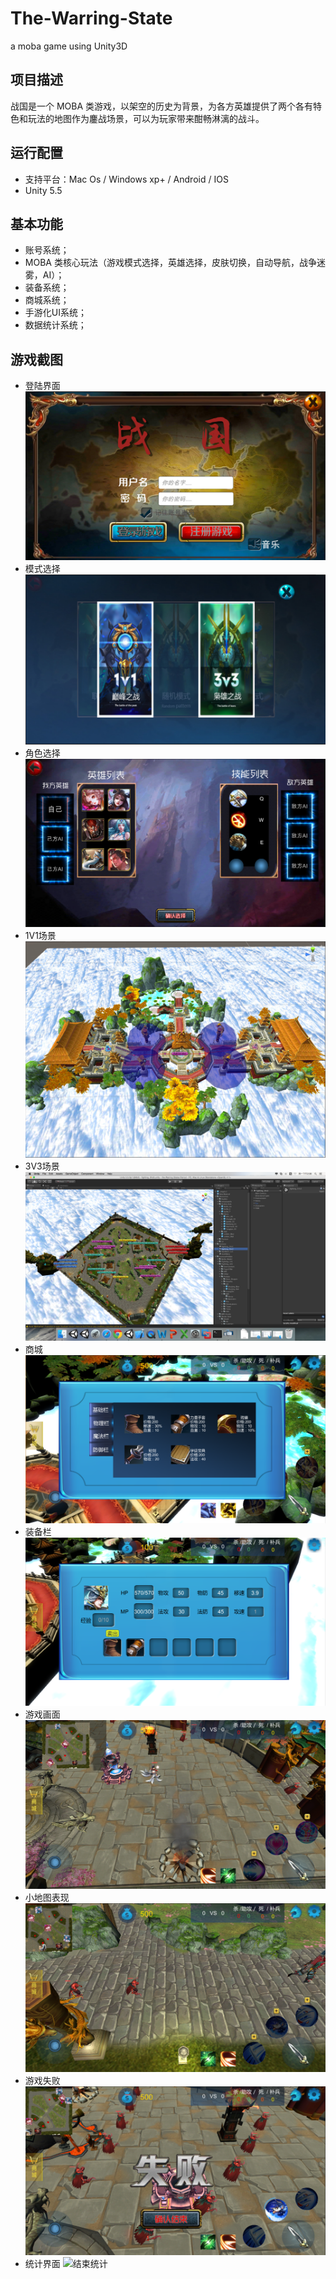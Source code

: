 # The-Warring-State
a moba game using Unity3D

## 项目描述

战国是一个 MOBA 类游戏，以架空的历史为背景，为各方英雄提供了两个各有特色和玩法的地图作为鏖战场景，可以为玩家带来酣畅淋漓的战斗。

## 运行配置

- 支持平台：Mac Os / Windows xp+ / Android / IOS
- Unity 5.5

## 基本功能

- 账号系统；
- MOBA 类核心玩法（游戏模式选择，英雄选择，皮肤切换，自动导航，战争迷雾，AI）；
- 装备系统；
- 商城系统；
- 手游化UI系统；
- 数据统计系统；

## 游戏截图

- 登陆界面
![主入口](./PicturesOfThis/Login.jpg)
- 模式选择
![模式选择](./PicturesOfThis/ModeSlect.jpg)
- 角色选择
![角色选择](./PicturesOfThis/HeroSelect.jpg)
- 1V1场景
![1V1场景](./PicturesOfThis/1V1.jpg)
- 3V3场景
![3v3场景](./PicturesOfThis/3V3.png)
- 商城
![商城](./Pictures/商城.PNG)
- 装备栏
![装备栏](./Pictures/装备栏.PNG)
- 游戏画面
![游戏画面](./Pictures/游戏画面.PNG)
- 小地图表现
![小地图表现](./Pictures/小地图表现.PNG)
- 游戏失败
![游戏失败](./Pictures/游戏失败.PNG)
- 统计界面
![结束统计](./Pictures/结束统计.PNG)
